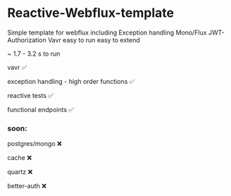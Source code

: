 # Reactive-Webflux-template
Simple template for webflux including Exception handling Mono/Flux JWT-Authorization Vavr easy to run easy to extend

~ 1.7 - 3.2 s to run

vavr :white_check_mark:

exception handling - high order functions :white_check_mark:

reactive tests :white_check_mark:

functional endpoints :white_check_mark:

### soon:

postgres/mongo :x:

cache :x:

quartz :x:

better-auth :x:
